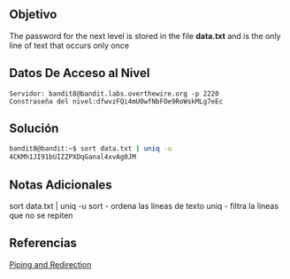 ## Objetivo
The password for the next level is stored in the file **data.txt** and is the only line of text that occurs only once

## Datos De Acceso al Nivel
``` 
Servidor: bandit8@bandit.labs.overthewire.org -p 2220
Constraseña del nivel:dfwvzFQi4mU0wfNbFOe9RoWskMLg7eEc
```
## Solución
```bash
bandit8@bandit:~$ sort data.txt | uniq -u
4CKMh1JI91bUIZZPXDqGanal4xvAg0JM
```
## Notas Adicionales
sort data.txt | uniq -u
	sort - ordena las lineas de texto
	uniq - filtra la lineas que no se repiten
## Referencias
[Piping and Redirection](https://ryanstutorials.net/linuxtutorial/piping.php)